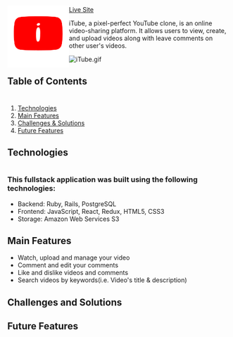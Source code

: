 
<div>
  <img align="left" width="140" src="app/assets/images/icon.png" />
  <a align="right"href="https://i-tube.herokuapp.com/#/">Live Site</a>
  <p>iTube, a pixel-perfect YouTube clone, is an online video-sharing platform. It allows users to view, create, and upload videos along with leave comments on other user's videos.</p>
</div>



![iTube.gif](./app/assets/images/itube-giphy.gif)

## Table of Contents
#
1. [Technologies](#technologies)
2. [Main Features](#main-features)
3. [Challenges & Solutions](#challenges-and-solutions)
4. [Future Features](#future-features)


## Technologies 
#

### This fullstack application was built using the following technologies:

* Backend: Ruby, Rails, PostgreSQL
* Frontend: JavaScript, React, Redux, HTML5, CSS3
* Storage: Amazon Web Services S3

## Main Features
  * Watch, upload and manage your video
  * Comment and edit your comments
  * Like and dislike videos and comments
  * Search videos by keywords(i.e. Video's title & description)

## Challenges and Solutions 



## Future Features

